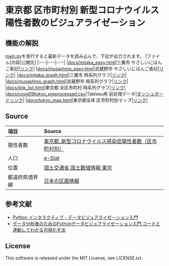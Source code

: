 # 東京都 区市町村別 新型コロナウイルス陽性者数のビジュアライゼーション
## 機能の解説
[main.py](https://github.com/Nobukuni-Hyakutake/covid19tokyo/blob/main/main.py)を実行すると最新データを読み込んで、下記が出力されます。
|ファイル|内容|公開先|
|:---|:---|:---|
|[docs/mitaka_easy.html](https://github.com/Nobukuni-Hyakutake/covid19tokyo/blob/main/docs/mitaka_easy.html)|三鷹市 やさしいにほんご表記|[リンク](https://nobukuni-hyakutake.github.io/covid19tokyo/mitaka_easy.html)|
|[docs/musashino_easy.html](https://github.com/Nobukuni-Hyakutake/covid19tokyo/blob/main/docs/musashino_easy.html)|武蔵野市 やさしいにほんご表記|[リンク](https://nobukuni-hyakutake.github.io/covid19tokyo/musashino_easy.html)|
|[docs/mitaka_graph.html](https://github.com/Nobukuni-Hyakutake/covid19tokyo/blob/main/docs/mitaka_graph.html)|三鷹市 時系列グラフ|[リンク](https://nobukuni-hyakutake.github.io/covid19tokyo/Mitaka_g.html)|
|[docs/musashino_graph.html](https://github.com/Nobukuni-Hyakutake/covid19tokyo/blob/main/docs/musashino_graph.html)|武蔵野市 時系列グラフ|[リンク](https://nobukuni-hyakutake.github.io/covid19tokyo/Musashino_g.html)|
|[docs/link_list.html](https://github.com/Nobukuni-Hyakutake/covid19tokyo/blob/main/docs/link_list.html)|東京都 全区市町村 時系列グラフ|[リンク](https://nobukuni-hyakutake.github.io/covid19tokyo/link_list.html)|
|[docs/covid19tokyo_preprocessed.csv](https://github.com/Nobukuni-Hyakutake/covid19tokyo/blob/main/docs/covid19tokyo_preprocessed.csv)|Tableau用 前処理データ|[ダッシュボードリンク](https://public.tableau.com/app/profile/hyakutake/viz/32100/DB)|
|[docs/tokyo_map.html](https://github.com/Nobukuni-Hyakutake/covid19tokyo/blob/main/docs/tokyo_map.html)|東京都全体 区市町村別マップ|[リンク](https://nobukuni-hyakutake.github.io/covid19tokyo/tokyo_map.html)|
## Source
|項目|Source|
|:---|:---|
|陽性者数|[東京都_新型コロナウイルス感染症陽性者数（区市町村別）](https://catalog.data.metro.tokyo.lg.jp/dataset/t000010d0000000085/resource/d7b09ad5-077e-403b-b9ba-3f56bcaa55f2)|
|人口|[e-Stat](https://www.e-stat.go.jp)|
|位置|[国土交通省 国土数値情報 東京](https://nlftp.mlit.go.jp/ksj/gml/datalist/KsjTmplt-P34.html#prefecture13)|
|都道府県境界線|[日本の区画情報](https://github.com/kokubonatsumi/Japanmap)|
## 参考文献
- [Python インタラクティブ・データビジュアライゼーション入門](https://www.asakura.co.jp/books/isbn/978-4-254-12258-9/)
- [データ分析者のためのPythonデータビジュアライゼーション入門 コードと連動してわかる可視化手法](https://www.shoeisha.co.jp/book/detail/9784798163970)

## License
This software is released under the MIT License, see LICENSE.txt.